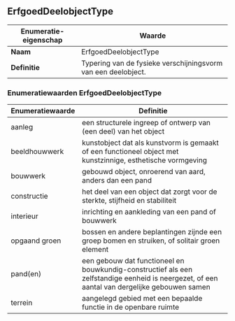 ﻿## ErfgoedDeelobjectType
| **Enumeratie-eigenschap** | **Waarde** |
| ---- | ---- |
| **Naam** | ErfgoedDeelobjectType |
| **Definitie** | Typering van de fysieke verschijningsvorm van een deelobject.<br /> |
### Enumeratiewaarden ErfgoedDeelobjectType
| **Enumeratiewaarde** | **Definitie** |
| ---- | ---- |
| aanleg | een structurele ingreep of ontwerp van (een deel) van het object |
| beeldhouwwerk | kunstobject dat als kunstvorm is gemaakt of een functioneel object met kunstzinnige, esthetische vormgeving |
| bouwwerk | gebouwd object, onroerend van aard, anders dan een pand |
| constructie | het deel van een object dat zorgt voor de sterkte, stijfheid en stabiliteit |
| interieur | inrichting en aankleding van een pand of bouwwerk |
| opgaand groen | bossen en andere beplantingen zijnde een groep bomen en struiken, of solitair groen element |
| pand(en) | een gebouw dat functioneel en bouwkundig-constructief als een zelfstandige eenheid is neergezet, of een aantal van dergelijke gebouwen samen |
| terrein | aangelegd gebied met een bepaalde functie in de openbare ruimte |
